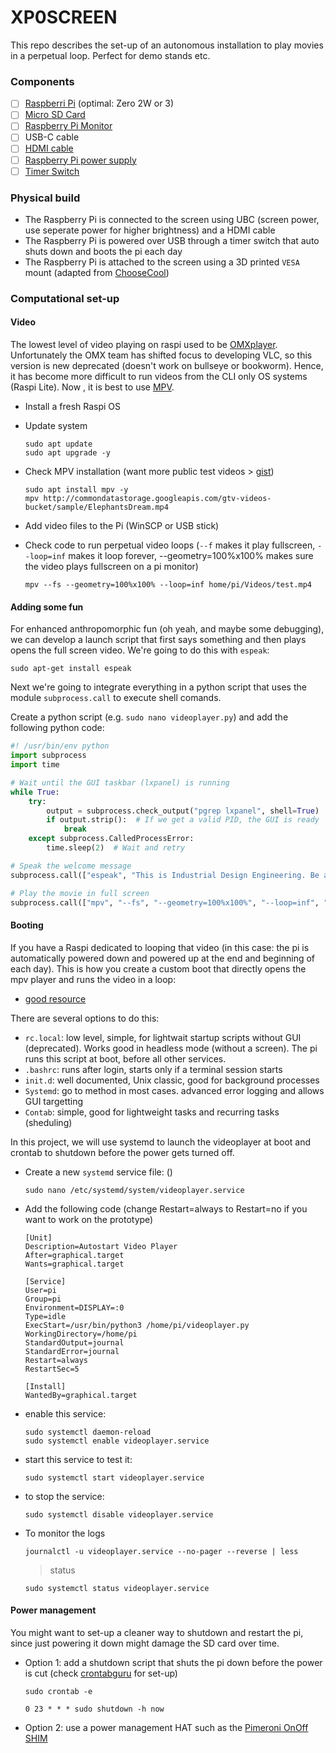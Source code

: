 # XP0SCREEN   
This repo describes the set-up of an autonomous installation to play movies in a perpetual loop. Perfect for demo stands etc.   
### Components
- [ ] [Raspberri Pi](https://www.raspberrypi.com/products/) (optimal: Zero 2W or 3)
- [ ] [Micro SD Card](https://be.farnell.com/transcend/ts2gusdc/card-sd-micro-2gb/dp/2290242)
- [ ] [Raspberry Pi Monitor](https://be.farnell.com/raspberry-pi/sc0940/rpi-monitor-red-white/dp/4568688)
- [ ] USB-C cable
- [ ] [HDMI cable](https://be.farnell.com/raspberry-pi/t7689ax/cable-micro-hdmi-hdmi-plug-1m/dp/3107125)
- [ ] [Raspberry Pi power supply](https://be.farnell.com/multicomp-pro/mp004971/adapter-ac-dc-5-1v-3a/dp/3058875)
- [ ] [Timer Switch](https://be.farnell.com/brennenstuhl/mz-20/timer-24hour-mechanica-euro-plug/dp/7966466)

### Physical build   
* The Raspberry Pi is connected to the screen using UBC (screen power, use seperate power for higher brightness) and a HDMI cable
* The Raspberry Pi is powered over USB through a timer switch that auto shuts down and boots the pi each day
* The Raspberry Pi is attached to the screen using a 3D printed ```VESA``` mount (adapted from [ChooseCool](https://www.thingiverse.com/thing:3808242))

### Computational set-up   
#### Video
The lowest level of video playing on raspi used to be [OMXplayer](https://github.com/popcornmix/omxplayer). Unfortunately the OMX team has shifted focus to developing VLC, so this version is new deprecated (doesn't work on bullseye or bookworm). Hence, it has become more difficult to run videos from the CLI only OS systems (Raspi Lite). Now , it is best to use [MPV](https://github.com/mpv-player/mpv).

* Install a fresh Raspi OS
* Update system
  
  ```console
  sudo apt update
  sudo apt upgrade -y
  ```
  
* Check MPV installation (want more public test videos > [gist](https://gist.github.com/jsturgis/3b19447b304616f18657))
  
  ```console
  sudo apt install mpv -y
  mpv http://commondatastorage.googleapis.com/gtv-videos-bucket/sample/ElephantsDream.mp4
  ```

* Add video files to the Pi (WinSCP or USB stick)
  
* Check code to run perpetual video loops (```--f``` makes it play fullscreen, ```--loop=inf``` makes it loop forever, --geometry=100%x100% makes sure the video plays fullscreen on a pi monitor)
  
  ```console
  mpv --fs --geometry=100%x100% --loop=inf home/pi/Videos/test.mp4
  ```

#### Adding some fun
For enhanced anthropomorphic fun (oh yeah, and maybe some debugging), we can develop a launch script that first says something and then plays opens the full screen video. We're going to do this with ```espeak```:

```console
sudo apt-get install espeak
```
Next we're going to integrate everything in a python script that uses the module ```subprocess.call``` to execute shell comands.

Create a python script (e.g. ```sudo nano videoplayer.py```) and add the following python code:

```python
#! /usr/bin/env python
import subprocess
import time

# Wait until the GUI taskbar (lxpanel) is running
while True:
    try:
        output = subprocess.check_output("pgrep lxpanel", shell=True)
        if output.strip():  # If we get a valid PID, the GUI is ready
            break
    except subprocess.CalledProcessError:
        time.sleep(2)  # Wait and retry

# Speak the welcome message
subprocess.call(["espeak", "This is Industrial Design Engineering. Be amazed, be inspired, change the world."], stderr=subprocess.DEVNULL)

# Play the movie in full screen
subprocess.call(["mpv", "--fs", "--geometry=100%x100%", "--loop=inf", "/home/pi/Videos/drone.mp4"])
```


#### Booting
If you have a Raspi dedicated to looping that video (in this case: the pi is automatically powered down and powered up at the end and beginning of each day). This is how you create a custom boot that directly opens the mpv player and runs the video in a loop:  
* [good resource](https://www.dexterindustries.com/howto/run-a-program-on-your-raspberry-pi-at-startup/)

There are several options to do this:
* ```rc.local```: low level, simple, for lightwait startup scripts without GUI (deprecated). Works good in headless mode (without a screen). The pi runs this script at boot, before all other services.
* ```.bashrc```: runs after login, starts only if a terminal session starts
* ```init.d```: well documented, Unix classic, good for background processes
* ```Systemd```: go to method in most cases. advanced error logging and allows GUI targetting
* ```Contab```: simple, good for lightweight tasks and recurring tasks (sheduling)

In this project, we will use systemd to launch the videoplayer at boot and crontab to shutdown before the power gets turned off.



* Create a new ```systemd``` service file:
  ()
  ```console
  sudo nano /etc/systemd/system/videoplayer.service
  ```

* Add the following code
 (change Restart=always to Restart=no if you want to work on the prototype)
  ```
  [Unit]
  Description=Autostart Video Player
  After=graphical.target
  Wants=graphical.target
  
  [Service]
  User=pi
  Group=pi
  Environment=DISPLAY=:0
  Type=idle
  ExecStart=/usr/bin/python3 /home/pi/videoplayer.py
  WorkingDirectory=/home/pi
  StandardOutput=journal
  StandardError=journal
  Restart=always
  RestartSec=5
  
  [Install]
  WantedBy=graphical.target
  ```
  
* enable this service:
  
  ```console
  sudo systemctl daemon-reload
  sudo systemctl enable videoplayer.service
  ```

* start this service to test it:
  
  ```console
  sudo systemctl start videoplayer.service
  ```

* to stop the service:
  ```console
  sudo systemctl disable videoplayer.service
  ```

* To monitor the logs
  ```console
  journalctl -u videoplayer.service --no-pager --reverse | less
  ```
  > status
  ```console
  sudo systemctl status videoplayer.service
  ```

#### Power management
You might want to set-up a cleaner way to shutdown and restart the pi, since just powering it down might damage the SD card over time.
* Option 1: add a shutdown script that shuts the pi down before the power is cut (check [crontabguru](https://crontab.guru/) for set-up)
  
  ```console
  sudo crontab -e
  ```

  ```
  0 23 * * * sudo shutdown -h now
  ```

* Option 2: use a power management HAT such as the [Pimeroni OnOff SHIM](https://shop.pimoroni.com/products/onoff-shim?variant=41102600138)
